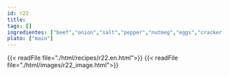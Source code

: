 ```yaml
---
id: r22
title: 
tags: []
ingredientes: ["beef","onion","salt","pepper","nutmeg","eggs","cracker meal","lard","bread","mustard sauce"]
plato: ["main"]
---
```


{{< readFile file="./html/recipes/r22.en.html">}}
{{< readFile file="./html/images/r22_image.html">}}